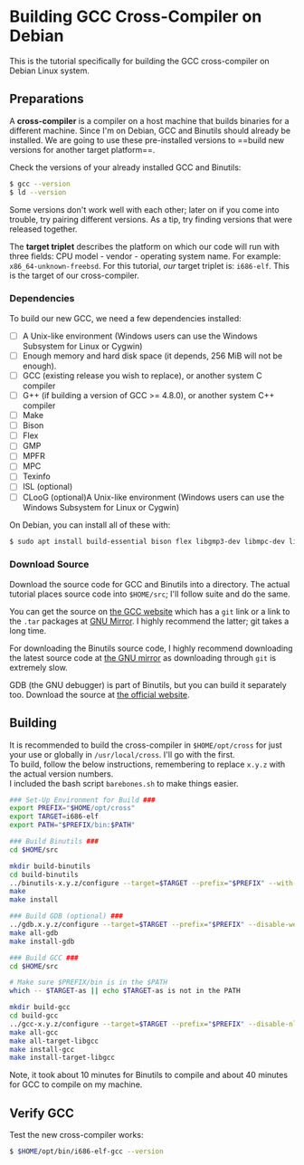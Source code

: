 # Building GCC Cross-Compiler on Debian
This is the tutorial specifically for building the GCC cross-compiler on Debian Linux system.

## Preparations
A **cross-compiler** is a compiler on a host machine that builds binaries for a different machine.  Since I'm on Debian, GCC and Binutils should already be installed.  We are going to use these pre-installed versions to ==build new versions for another target platform==.

Check the versions of your already installed GCC and Binutils:
``` Bash
$ gcc --version
$ ld --version
```
Some versions don't work well with each other; later on if you come into trouble, try pairing different versions.  As a tip, try finding versions that were released together.

The **target triplet** describes the platform on which our code will run with three fields: CPU model - vendor - operating system name.  For example: `x86_64-unknown-freebsd`.  For this tutorial, *our* target triplet is: `i686-elf`.  This is the target of our cross-compiler.

### Dependencies
To build our new GCC, we need a few dependencies installed:
- [ ] A Unix-like environment (Windows users can use the Windows Subsystem for Linux or Cygwin)
- [ ] Enough memory and hard disk space (it depends, 256 MiB will not be enough).
- [ ] GCC (existing release you wish to replace), or another system C compiler
- [ ] G++ (if building a version of GCC >= 4.8.0), or another system C++ compiler
- [ ] Make
- [ ] Bison
- [ ] Flex
- [ ] GMP
- [ ] MPFR
- [ ] MPC
- [ ] Texinfo
- [ ] ISL (optional)
- [ ] CLooG (optional)A Unix-like environment (Windows users can use the Windows Subsystem for Linux or Cygwin)

On Debian, you can install all of these with:
``` bash
$ sudo apt install build-essential bison flex libgmp3-dev libmpc-dev libmpfr-dev texinfo libisl-dev
```

### Download Source
Download the source code for GCC and Binutils into a directory.  The actual tutorial places source code into `$HOME/src`; I'll follow suite and do the same.  

You can get the source on [the GCC website](https://www.gnu.org/software/gcc/) which has a `git` link or a link to the `.tar` packages at [GNU Mirror](https://ftp.gnu.org/gnu/gcc/).  I highly recommend the latter; git takes a long time.

For downloading the Binutils source code, I highly recommend downloading the latest source code at [the GNU mirror](https://ftp.gnu.org/gnu/binutils/) as downloading through `git` is extremely slow.

GDB (the GNU debugger) is part of Binutils, but you can build it separately too.  Download the source at [the official website](https://ftp.gnu.org/gnu/gdb/).
## Building
It is recommended to build the cross-compiler in `$HOME/opt/cross` for just your use or globally in `/usr/local/cross`.  I'll go with the first.  
To build, follow the below instructions, remembering to replace `x.y.z` with the actual version numbers.  
I included the bash script `barebones.sh` to make things easier.

``` bash
### Set-Up Environment for Build ###
export PREFIX="$HOME/opt/cross"
export TARGET=i686-elf
export PATH="$PREFIX/bin:$PATH"

### Build Binutils ###
cd $HOME/src

mkdir build-binutils
cd build-binutils
../binutils-x.y.z/configure --target=$TARGET --prefix="$PREFIX" --with-sysroot --disable-nls --disable-werror
make
make install

### Build GDB (optional) ###
../gdb.x.y.z/configure --target=$TARGET --prefix="$PREFIX" --disable-werror
make all-gdb
make install-gdb

### Build GCC ###
cd $HOME/src

# Make sure $PREFIX/bin is in the $PATH
which -- $TARGET-as || echo $TARGET-as is not in the PATH

mkdir build-gcc
cd build-gcc
../gcc-x.y.z/configure --target=$TARGET --prefix="$PREFIX" --disable-nls --enable-languages=c,c++ --without-headers
make all-gcc
make all-target-libgcc
make install-gcc
make install-target-libgcc
```

Note, it took about 10 minutes for Binutils to compile and about 40 minutes for GCC to compile on my machine.

## Verify GCC
Test the new cross-compiler works:
``` bash
$ $HOME/opt/bin/i686-elf-gcc --version
```



